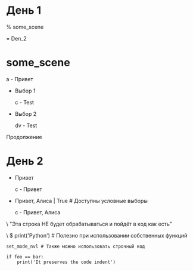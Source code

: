# День 1

% some_scene

= Den_2

# some_scene

а - Привет

- Выбор 1

  с - Test

- Выбор 2

  dv - Test

Продолжение

# День 2

- Привет

  с - Привет

- Привет, Алиса | True # Доступны условные выборы

  с - Привет, Алиса

\ "Эта строка НЕ будет обрабатываться и пойдёт в код как есть"

\ $ print('Python') # Полезно при использовании собственных функций

<!-- В случае со строчным кодом, строчный комментарий должен находится в элементе строчного кода как показано ниже -->

`set_mode_nvl # Также можно использовать строчный код`

```
if foo == bar:
    print('It preserves the code indent')
```

